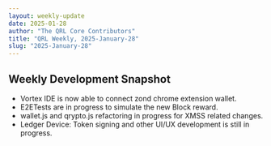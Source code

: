 ```yaml
---
layout: weekly-update
date: 2025-01-28
author: "The QRL Core Contributors"
title: "QRL Weekly, 2025-January-28"
slug: "2025-January-28"
---
```


## Weekly Development Snapshot

- Vortex IDE is now able to connect zond chrome extension wallet.
- E2ETests are in progress to simulate the new Block reward.
- wallet.js and qrypto.js refactoring in progress for XMSS related changes.
- Ledger Device: Token signing and other UI/UX development is still in progress.

<!--more-->